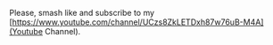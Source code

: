 Please, smash like and subscribe to my [https://www.youtube.com/channel/UCzs8ZkLETDxh87w76uB-M4A](Youtube Channel).